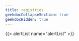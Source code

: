```yaml
---
title: registries
geekdocCollapseSection: true
geekdocHidden: true
---
```


{{< alertList name="alertList" >}}